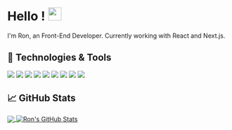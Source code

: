 # Hello ! <img src="https://raw.githubusercontent.com/MartinHeinz/MartinHeinz/master/wave.gif" width="30px">

I'm Ron, an Front-End Developer.
Currently working with React and Next.js.

## 🔧 Technologies & Tools

![](https://img.shields.io/badge/OS-Linux-informational?style=flat&logo=linux&logoColor=white&color=8675a9)
![](https://img.shields.io/badge/Editor-VS_Code-informational?style=flat&logo=intellij-idea&logoColor=white&color=8675a9)
![](https://img.shields.io/badge/Code-Python-informational?style=flat&logo=python&logoColor=white&color=8675a9)
![](https://img.shields.io/badge/Code-JavaScript-informational?style=flat&logo=javascript&logoColor=white&color=8675a9)
![](https://img.shields.io/badge/Code-Golang-informational?style=flat&logo=go&logoColor=white&color=8675a9)
![](https://img.shields.io/badge/Code-React-informational?style=flat&logo=vue.js&logoColor=white&color=8675a9)
![](https://img.shields.io/badge/Tools-PostgreSQL-informational?style=flat&logo=postgresql&logoColor=white&color=8675a9)
![](https://img.shields.io/badge/Tools-Docker-informational?style=flat&logo=docker&logoColor=white&color=8675a9)
![](https://img.shields.io/badge/AWS-informational?style=flat&logo=digitalocean&logoColor=white&color=8675a9)

## &#x1f4c8; GitHub Stats

<a href="https://github.com/bixamon/bixamon">
  <img align="center" src="https://github-readme-stats.vercel.app/api/top-langs/?username=bixamon&hide=java,html&title_color=ffffff&text_color=c9cacc&icon_color=8675a9&bg_color=1d1f21" />
</a>
<a href="https://github.com/bixamon/bixamon">
  <img align="center" src="https://github-readme-stats.vercel.app/api?username=bixamon&show_icons=true&line_height=27&count_private=true&title_color=ffffff&text_color=c9cacc&icon_color=8675a9&bg_color=1d1f21" alt="Ron's GitHub Stats" />
</a>
